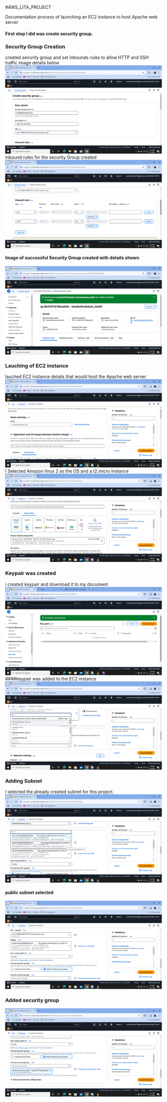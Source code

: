 #AWS_LITA_PROJECT

Documentation process of launching an EC2 instance to host Apache web server 
#### First step I did was create security group.
### Security Group Creation
created security group and set inbounds rules to allow HTTP and SSH traffic
image details below
![security group](/security_group.png)
inbound rules for the security Group created
![setting inbounds rules image](/inbound_rules.png)
#### Image of successful Security Group created with details shown
![security group rules details](/Security_detail.png)
### Lauching of EC2 instance
lauched EC2 instance details that would host the Apache web server
![EC2 Lauched](/ec2.png)
I Selected Amazon linux 2 as the OS and a t2.micro instance
![image of selected OS](/ami.png)
### Keypair was created
i created keypair and download it to my document
![image of successful keypair](/keyp.png)
####keypair was added to the EC2 instance
![keypair added](/key_pair.png)
### Adding Subnet
I selected the already created subnet for this project.
![public and privated subnet](/private_public.png)
#### public subnet selected
![public subnet](/public_subnet.png)
### Added security group
![Security group to instance](/SG_A.png)




